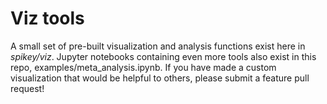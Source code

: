 # Viz tools

A small set of pre-built visualization and analysis functions exist here in
_spikey/viz_.
Jupyter notebooks containing even more tools also exist in this repo,
examples/meta_analysis.ipynb.
If you have made a custom visualization that would be helpful to
others, please submit a feature pull request!
